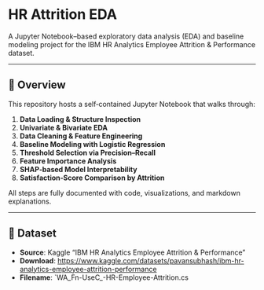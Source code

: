 # HR Attrition EDA

A Jupyter Notebook–based exploratory data analysis (EDA) and baseline modeling project for the IBM HR Analytics Employee Attrition & Performance dataset.

---

## 📖 Overview

This repository hosts a self‑contained Jupyter Notebook that walks through:

1. **Data Loading & Structure Inspection**  
2. **Univariate & Bivariate EDA**  
3. **Data Cleaning & Feature Engineering**  
4. **Baseline Modeling with Logistic Regression**  
5. **Threshold Selection via Precision–Recall**  
6. **Feature Importance Analysis**  
7. **SHAP‑based Model Interpretability**  
8. **Satisfaction‑Score Comparison by Attrition**

All steps are fully documented with code, visualizations, and markdown explanations.

---

## 📂 Dataset

- **Source**: Kaggle “IBM HR Analytics Employee Attrition & Performance”  
- **Download**: https://www.kaggle.com/datasets/pavansubhash/ibm-hr-analytics-employee-attrition-performance  
- **Filename**: `WA_Fn-UseC_-HR-Employee-Attrition.cs
